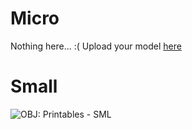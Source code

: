 # Micro
Nothing here... :(
Upload your model [here](https://forms.gle/gXoELsT72TXX1yXS9)
# Small
![OBJ: Printables - SML](https://media.printables.com/media/prints/1012712/images/7697197_40541ef2-53c9-45b9-84d5-f6b58cb7ffd3_2ff03406-a4b2-497b-9424-d6b051398c57/thumbs/inside/320x240/png/screenshot-2024-09-19-at-193504.webp)

